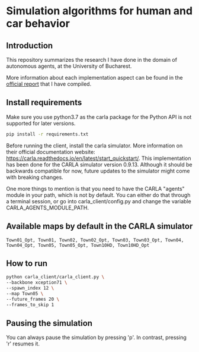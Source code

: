 # Simulation algorithms for human and car behavior


## Introduction

This repository summarizes the research I have done in the domain of autonomous agents, at the University of Bucharest.

More information about each implementation aspect can be found in the [official report](official_report.pdf) that I have compiled.

## Install requirements
Make sure you use python3.7 as the carla package for the Python API is not supported for later versions.
```bash
pip install -r requirements.txt
```
Before running the client, install the carla simulator. More information on their official documentation website: https://carla.readthedocs.io/en/latest/start_quickstart/. This implementation has been done for the CARLA simulator version 0.9.13. Although it should be backwards compatible for now, future updates to the simulator might come with breaking changes.

One more things to mention is that you need to have the CARLA "agents" module in your path, which is not by default. You can either do that through a terminal session, or go into carla_client/config.py and change the variable CARLA_AGENTS_MODULE_PATH.

## Available maps by default in the CARLA simulator

```
Town01_Opt, Town01, Town02, Town02_Opt, Town03, Town03_Opt, Town04, Town04_Opt, Town05, Town05_Opt, Town10HD, Town10HD_Opt
```

## How to run

```bash
python carla_client/carla_client.py \
--backbone xception71 \
--spawn_index 12 \
--map Town05 \
--future_frames 20 \
--frames_to_skip 1
```

## Pausing the simulation

You can always pause the simulation by pressing 'p'. In contrast, pressing 'r' resumes it.